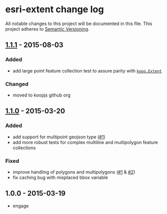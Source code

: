 # esri-extent change log
All notable changes to this project will be documented in this file.
This project adheres to [Semantic Versioning](http://semver.org/).

## [1.1.1] - 2015-08-03

### Added
* add large point feature collection test to assure parity with [`koop.Extent`](https://github.com/Esri/koop/blob/v1.1.1/test/models/extent-test.js)

### Changed
* moved to koopjs github org

## [1.1.0] - 2015-03-20

### Added
* add support for multipoint geojson type ([#1](https://github.com/ngoldman/esri-extent/pull/1))
* add more robust tests for complex multiline and multipolygon feature collections

### Fixed
* improve handling of polygons and multipolygons ([#1](https://github.com/ngoldman/esri-extent/pull/1) & [#2](https://github.com/ngoldman/esri-extent/pull/2))
* fix caching bug with misplaced bbox variable

## 1.0.0 - 2015-03-19
* engage

[1.1.1]: https://github.com/koopjs/esri-extent/compare/v1.1.0...v1.1.1
[1.1.0]: https://github.com/koopjs/esri-extent/compare/v1.0.0...v1.1.0
